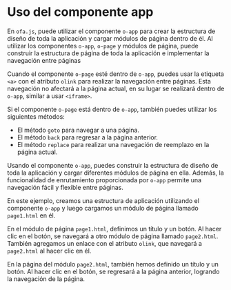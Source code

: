 <template is="exm-article">
<a href="../../publics/examples/use-app/demo.html" preview></a>
<a href="../../publics/examples/use-app/page1.html" main></a>
<a href="../../publics/examples/use-app/page2.html"></a>
</template>

# Uso del componente app

En `ofa.js`, puede utilizar el componente `o-app` para crear la estructura de diseño de toda la aplicación y cargar módulos de página dentro de él. Al utilizar los componentes `o-app`, `o-page` y módulos de página, puede construir la estructura de página de toda la aplicación e implementar la navegación entre páginas

Cuando el componente `o-page` esté dentro de `o-app`, puedes usar la etiqueta `<a>` con el atributo `olink` para realizar la navegación entre páginas. Esta navegación no afectará a la página actual, en su lugar se realizará dentro de `o-app`, similar a usar `<iframe>`.

Si el componente `o-page` está dentro de `o-app`, también puedes utilizar los siguientes métodos:
- El método `goto` para navegar a una página.
- El método `back` para regresar a la página anterior.
- El método `replace` para realizar una navegación de reemplazo en la página actual.

Usando el componente `o-app`, puedes construir la estructura de diseño de toda la aplicación y cargar diferentes módulos de página en ella. Además, la funcionalidad de enrutamiento proporcionada por `o-app` permite una navegación fácil y flexible entre páginas.

En este ejemplo, creamos una estructura de aplicación utilizando el componente `o-app` y luego cargamos un módulo de página llamado `page1.html` en él.

En el módulo de página `page1.html`, definimos un título y un botón. Al hacer clic en el botón, se navegará a otro módulo de página llamado `page2.html`. También agregamos un enlace con el atributo `olink`, que navegará a `page2.html` al hacer clic en él.

En la página del módulo `page2.html`, también hemos definido un título y un botón. Al hacer clic en el botón, se regresará a la página anterior, logrando la navegación de la página.

